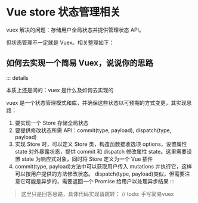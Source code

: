 # Vue store 状态管理相关

vuex 解决的问题：存储用户全局状态并提供管理状态 API。

但状态管理不一定就是 Vuex。相关整理如下：

## 如何去实现一个简易 Vuex，说说你的思路

::: details

本质上还是问的：vuex 是什么及如何去实现的

vuex 是一个状态管理模式和库，并确保这些状态以可预期的方式变更，其实现思路：

1. 要实现一个 Store 存储全局状态
2. 要提供修改状态所需 API：commit(type, payload), dispatch(type, payload)
3. 实现 Store 时，可以定义 Store 类，构造函数接收选项 options，设置属性 state 对外暴露状态，提供 commit 和 dispatch 修改属性 state。这里需要设置 state 为响应式对象，同时将 Store 定义为一个 Vue 插件
4. commit(type, payload)方法中可以获取用户传入 mutations 并执行它，这样可以按用户提供的方法修改状态。 dispatch(type, payload)类似，但需要注意它可能是异步的，需要返回一个 Promise 给用户以处理异步结果
   :::

> 这里只是回答思路，具体代码实现请跳转： // todo: 手写简易vuex